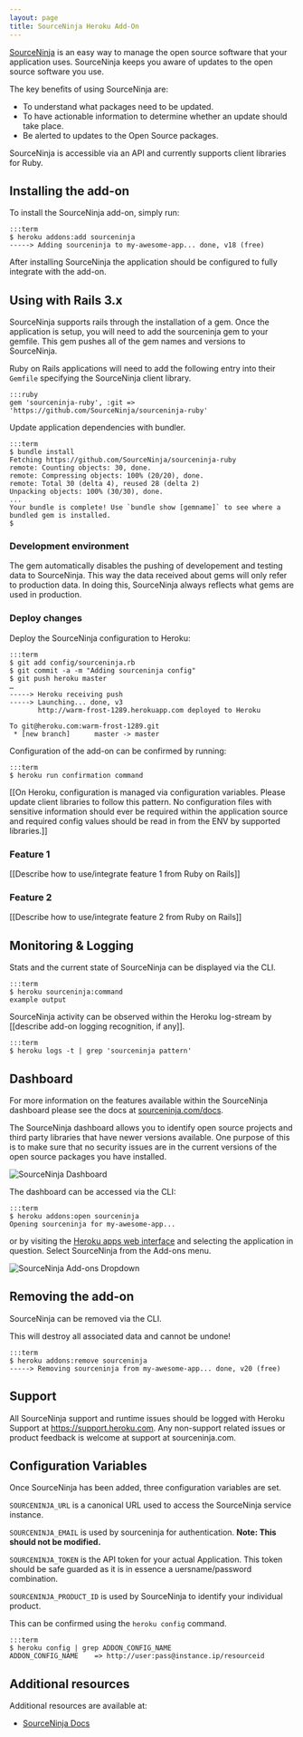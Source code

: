 ```yaml
---
layout: page
title: SourceNinja Heroku Add-On
---
```


[SourceNinja](http://addons.heroku.com/sourceninja) is an easy way to manage the open source software that your application uses. SourceNinja keeps you aware of updates to the open source software you use.

The key benefits of using SourceNinja are:

* To understand what packages need to be updated.
* To have actionable information to determine whether an update should take place.
* Be alerted to updates to the Open Source packages.

SourceNinja is accessible via an API and currently supports client libraries for Ruby.

## Installing the add-on
To install the SourceNinja add-on, simply run:

    :::term
    $ heroku addons:add sourceninja
    -----> Adding sourceninja to my-awesome-app... done, v18 (free)

After installing SourceNinja the application should be configured to fully integrate with the add-on.

## Using with Rails 3.x
SourceNinja supports rails through the installation of a gem. Once the application is setup, you will need to add the sourceninja gem to your gemfile. This gem pushes all of the gem names and versions to SourceNinja. 

Ruby on Rails applications will need to add the following entry into their `Gemfile` specifying the SourceNinja client library.

    :::ruby
    gem 'sourceninja-ruby', :git => 'https://github.com/SourceNinja/sourceninja-ruby'

Update application dependencies with bundler.

    :::term
    $ bundle install    
    Fetching https://github.com/SourceNinja/sourceninja-ruby
    remote: Counting objects: 30, done.
    remote: Compressing objects: 100% (20/20), done.
    remote: Total 30 (delta 4), reused 28 (delta 2)
    Unpacking objects: 100% (30/30), done.
    ...
    Your bundle is complete! Use `bundle show [gemname]` to see where a bundled gem is installed.
    $

### Development environment

The gem automatically disables the pushing of developement and testing data to SourceNinja. This way the data received about gems will only refer to production data. In doing this, SourceNinja always reflects what gems are used in production.

### Deploy changes

Deploy the SourceNinja configuration to Heroku:

    :::term
    $ git add config/sourceninja.rb
    $ git commit -a -m "Adding sourceninja config"
    $ git push heroku master
    …
    -----> Heroku receiving push
    -----> Launching... done, v3
           http://warm-frost-1289.herokuapp.com deployed to Heroku

    To git@heroku.com:warm-frost-1289.git
     * [new branch]      master -> master

Configuration of the add-on can be confirmed by running:

    :::term
    $ heroku run confirmation command

[[On Heroku, configuration is managed via configuration variables. Please update client libraries to follow this pattern. No configuration files with sensitive information should ever be required within the application source and required config values should be read in from the ENV by supported libraries.]]

### Feature 1

[[Describe how to use/integrate feature 1 from Ruby on Rails]]

### Feature 2

[[Describe how to use/integrate feature 2 from Ruby on Rails]]

## Monitoring & Logging

Stats and the current state of SourceNinja can be displayed via the CLI.

    :::term
    $ heroku sourceninja:command
    example output

SourceNinja activity can be observed within the Heroku log-stream by [[describe add-on logging recognition, if any]].

    :::term
    $ heroku logs -t | grep 'sourceninja pattern'

## Dashboard

For more information on the features available within the SourceNinja dashboard please see the docs at [sourceninja.com/docs](http://sourceninja.com/docs).

The SourceNinja dashboard allows you to identify open source projects and third party libraries that have newer versions available. One purpose of this is to make sure that no security issues are in the current versions of the open source packages you have installed.

![SourceNinja Dashboard](http://cl.ly/1j212T3m443U0c061h3i/Screen%20shot%202012-03-12%20at%2012.33.32%20PM.png "SourceNinja Dashboard")

The dashboard can be accessed via the CLI:

    :::term
    $ heroku addons:open sourceninja
    Opening sourceninja for my-awesome-app...

or by visiting the [Heroku apps web interface](http://heroku.com/myapps) and selecting the application in question. Select SourceNinja from the Add-ons menu.

![SourceNinja Add-ons Dropdown](http://cl.ly/3s3G3r412T1c282Q3Q1F/Screen%20shot%202012-03-12%20at%2011.11.02%20AM.png "SourceNinja Add-ons Dropdown")

## Removing the add-on
SourceNinja can be removed via the  CLI.

<div class="warning" markdown="1">This will destroy all associated data and cannot be undone!</div>

    :::term
    $ heroku addons:remove sourceninja
    -----> Removing sourceninja from my-awesome-app... done, v20 (free)

## Support

All SourceNinja support and runtime issues should be logged with Heroku Support at https://support.heroku.com. Any non-support related issues or product feedback is welcome at support at sourceninja.com.

## Configuration Variables
Once SourceNinja has been added, three configuration variables are set.

`SOURCENINJA_URL` is a canonical URL used to access the SourceNinja service instance.

`SOURCENINJA_EMAIL` is used by sourceninja for authentication. __Note: This should not be modified.__

`SOURCENINJA_TOKEN` is the API token for your actual Application. This token should be safe guarded as it is in essence a uersname/password combination.

`SOURCENINJA_PRODUCT_ID` is used by SourceNinja to identify your individual product.
 
This can be confirmed using the `heroku config` command.

    :::term
    $ heroku config | grep ADDON_CONFIG_NAME
    ADDON_CONFIG_NAME    => http://user:pass@instance.ip/resourceid

## Additional resources

Additional resources are available at:

* [SourceNinja Docs](http://www.sourceninja.com/docs/)
